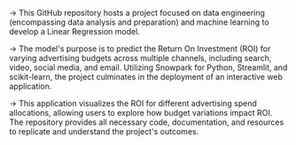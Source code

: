 

-> This GitHub repository hosts a project focused on data engineering (encompassing data analysis and preparation) and machine learning to develop a Linear Regression model. 

-> The model's purpose is to predict the Return On Investment (ROI) for varying advertising budgets across multiple channels, including search, video, social media, and email. Utilizing Snowpark for Python, Streamlit, and scikit-learn, the project culminates in the deployment of an interactive web application. 

-> This application visualizes the ROI for different advertising spend allocations, allowing users to explore how budget variations impact ROI. 
The repository provides all necessary code, documentation, and resources to replicate and understand the project's outcomes.

